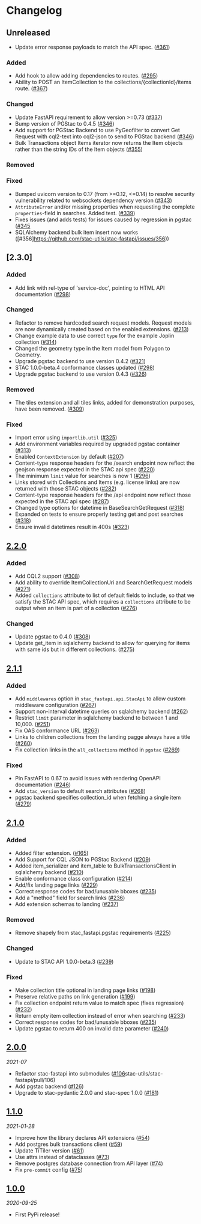 # Changelog

## Unreleased

* Update error response payloads to match the API spec. ([#361](https://github.com/stac-utils/stac-fastapi/pull/361))

### Added

* Add hook to allow adding dependencies to routes. ([#295](https://github.com/stac-utils/stac-fastapi/pull/295))
* Ability to POST an ItemCollection to the collections/{collectionId}/items route. ([#367](https://github.com/stac-utils/stac-fastapi/pull/367))

### Changed

* Update FastAPI requirement to allow version >=0.73 ([#337](https://github.com/stac-utils/stac-fastapi/pull/337))
* Bump version of PGStac to 0.4.5  ([#346](https://github.com/stac-utils/stac-fastapi/pull/346))
* Add support for PGStac Backend to use PyGeofilter to convert Get Request with cql2-text into cql2-json to send to PGStac backend ([#346](https://github.com/stac-utils/stac-fastapi/pull/346))
* Bulk Transactions object Items iterator now returns the Item objects rather than the string IDs of the Item objects
  ([#355](https://github.com/stac-utils/stac-fastapi/issues/355))

### Removed

### Fixed
* Bumped uvicorn version to 0.17 (from >=0.12, <=0.14) to resolve security vulnerability related to websockets dependency version ([#343](https://github.com/stac-utils/stac-fastapi/pull/343))
* `AttributeError` and/or missing properties when requesting the complete `properties`-field in searches. Added test. ([#339](https://github.com/stac-utils/stac-fastapi/pull/339))
* Fixes issues (and adds tests) for issues caused by regression in pgstac ([#345](https://github.com/stac-utils/stac-fastapi/issues/345)
* SQLAlchemy backend bulk item insert now works ([#356]https://github.com/stac-utils/stac-fastapi/issues/356))

## [2.3.0]

### Added

* Add link with rel-type of 'service-doc', pointing to HTML API documentation ([#298](https://github.com/stac-utils/stac-fastapi/pull/298))

### Changed

* Refactor to remove hardcoded search request models. Request models are now dynamically created based on the enabled extensions.
  ([#213](https://github.com/stac-utils/stac-fastapi/pull/213))
* Change example data to use correct `type` for the example Joplin collection ([#314](https://github.com/stac-utils/stac-fastapi/pull/314))
* Changed the geometry type in the Item model from Polygon to Geometry.
* Upgrade pgstac backend to use version 0.4.2 ([#321](https://github.com/stac-utils/stac-fastapi/pull/321))
* STAC 1.0.0-beta.4 conformance classes updated ([#298](https://github.com/stac-utils/stac-fastapi/pull/298))
* Upgrade pgstac backend to use version 0.4.3 ([#326](https://github.com/stac-utils/stac-fastapi/pull/326))

### Removed

* The tiles extension and all tiles links, added for demonstration purposes, have been removed. ([#309](https://github.com/stac-utils/stac-fastapi/pull/309))

### Fixed

* Import error using `importlib.util` ([#325](https://github.com/stac-utils/stac-fastapi/pull/325))
* Add environment variables required by upgraded pgstac container ([#313](https://github.com/stac-utils/stac-fastapi/pull/313))
* Enabled `ContextExtension` by default ([#207](https://github.com/stac-utils/stac-fastapi/issues/207))
* Content-type response headers for the /search endpoint now reflect the geojson response expected in the STAC api spec ([#220](https://github.com/stac-utils/stac-fastapi/issues/220))
* The minimum `limit` value for searches is now 1 ([#296](https://github.com/stac-utils/stac-fastapi/pull/296))
* Links stored with Collections and Items (e.g. license links) are now returned with those STAC objects ([#282](https://github.com/stac-utils/stac-fastapi/pull/282))
* Content-type response headers for the /api endpoint now reflect those expected in the STAC api spec ([#287](https://github.com/stac-utils/stac-fastapi/pull/287))
* Changed type options for datetime in BaseSearchGetRequest ([#318](https://github.com/stac-utils/stac-fastapi/pull/318))
* Expanded on tests to ensure properly testing get and post searches ([#318](https://github.com/stac-utils/stac-fastapi/pull/318))
* Ensure invalid datetimes result in 400s ([#323](https://github.com/stac-utils/stac-fastapi/pull/323))


## [2.2.0]

### Added

* Add CQL2 support ([#308](https://github.com/stac-utils/stac-fastapi/pull/308))
* Add ability to override ItemCollectionUri and SearchGetRequest models ([#271](https://github.com/stac-utils/stac-fastapi/pull/271))
* Added `collections` attribute to list of default fields to include, so that we satisfy the STAC API spec, which requires a `collections` attribute to be output when an item is part of a collection ([#276](https://github.com/stac-utils/stac-fastapi/pull/276))

### Changed

* Update pgstac to 0.4.0 ([#308](https://github.com/stac-utils/stac-fastapi/pull/308))
* Update get_item in sqlalchemy backend to allow for querying for items with same ids but in different collections. ([#275](https://github.com/stac-utils/stac-fastapi/pull/275))

## [2.1.1]

### Added

* Add `middlewares` option in `stac_fastapi.api.StacApi` to allow custom middleware configuration ([#267](https://github.com/stac-utils/stac-fastapi/pull/267))
* Support non-interval datetime queries on sqlalchemy backend ([#262](https://github.com/stac-utils/stac-fastapi/pull/262))
* Restrict `limit` parameter in sqlalchemy backend to between 1 and 10,000. ([#251](https://github.com/stac-utils/stac-fastapi/pull/251))
* Fix OAS conformance URL ([#263](https://github.com/stac-utils/stac-fastapi/pull/263))
* Links to children collections from the landing pagge always have a title ([#260](https://github.com/stac-utils/stac-fastapi/pull/260))
* Fix collection links in the `all_collections` method in `pgstac` ([#269](https://github.com/stac-utils/stac-fastapi/pull/269))

### Fixed

* Pin FastAPI to 0.67 to avoid issues with rendering OpenAPI documentation ([#246](https://github.com/stac-utils/stac-fastapi/pull/246))
* Add `stac_version` to default search attributes ([#268](https://github.com/stac-utils/stac-fastapi/pull/268))
* pgstac backend specifies collection_id when fetching a single item ([#279](https://github.com/stac-utils/stac-fastapi/pull/270))

## [2.1.0]

### Added

* Added filter extension. ([#165](https://github.com/stac-utils/stac-fastapi/pull/165))
* Add Support for CQL JSON to PGStac Backend ([#209](https://github.com/stac-utils/stac-fastapi/pull/209))
* Added item_serializer and item_table to BulkTransactionsClient in sqlalchemy backend ([#210](https://github.com/stac-utils/stac-fastapi/pull/210))
* Enable conformance class configuration ([#214](https://github.com/stac-utils/stac-fastapi/pull/214))
* Add/fix landing page links ([#229](https://github.com/stac-utils/stac-fastapi/pull/229))
* Correct response codes for bad/unusable bboxes ([#235](https://github.com/stac-utils/stac-fastapi/pull/235))
* Add a "method" field for search links ([#236](https://github.com/stac-utils/stac-fastapi/pull/236))
* Add extension schemas to landing ([#237](https://github.com/stac-utils/stac-fastapi/pull/237))

### Removed

* Remove shapely from stac_fastapi.pgstac requirements ([#225](https://github.com/stac-utils/stac-fastapi/pull/225))

### Changed

* Update to STAC API 1.0.0-beta.3 ([#239](https://github.com/stac-utils/stac-fastapi/pull/239))

### Fixed

* Make collection title optional in landing page links ([#198](https://github.com/stac-utils/stac-fastapi/pull/198))
* Preserve relative paths on link generation ([#199](https://github.com/stac-utils/stac-fastapi/pull/199))
* Fix collection endpoint return value to match spec (fixes regression) ([#232](https://github.com/stac-utils/stac-fastapi/pull/232))
* Return empty item collection instead of error when searching ([#233](https://github.com/stac-utils/stac-fastapi/pull/233))
* Correct response codes for bad/unusable bboxes ([#235](https://github.com/stac-utils/stac-fastapi/pull/235))
* Update pgstac to return 400 on invalid date parameter ([#240](https://github.com/stac-utils/stac-fastapi/pull/240))

## [2.0.0]
_2021-07_

* Refactor stac-fastapi into submodules ([#106](https://github.com/)stac-utils/stac-fastapi/pull/106)
* Add pgstac backend ([#126](https://github.com/stac-utils/stac-fastapi/pull/126))
* Upgrade to stac-pydantic 2.0.0 and stac-spec 1.0.0 ([#181](https://github.com/stac-utils/stac-fastapi/pull/181))

## [1.1.0]
_2021-01-28_

* Improve how the library declares API extensions ([#54](https://github.com/stac-utils/arturo-stac-api/pull/54))
* Add postgres bulk transactions client ([#59](https://github.com/stac-utils/arturo-stac-api/pull/59))
* Update TiTiler version ([#61](https://github.com/stac-utils/arturo-stac-api/pull/61))
* Use attrs instead of dataclasses ([#73](https://github.com/stac-utils/arturo-stac-api/pull/73))
* Remove postgres database connection from API layer ([#74](https://github.com/stac-utils/arturo-stac-api/pull/74))
* Fix `pre-commit` config ([#75](https://github.com/stac-utils/arturo-stac-api/pull/75))

## [1.0.0]
_2020-09-25_

* First PyPi release!

[Unreleased]: <https://github.com/stac-utils/stac-fastapi/compare/2.2.0..main>
[2.2.0]: <https://github.com/stac-utils/stac-fastapi/compare/2.1.1..2.2.0>
[2.1.1]: <https://github.com/stac-utils/stac-fastapi/compare/2.1.0..2.1.1>
[2.1.0]: <https://github.com/stac-utils/stac-fastapi/compare/2.1.0..main>
[2.0.0]: <https://github.com/stac-utils/stac-fastapi/compare/1.1.0..2.0.0>
[1.1.0]: <https://github.com/stac-utils/stac-fastapi/compare/1.0.0..1.1.0>
[1.0.0]: <https://github.com/stac-utils/stac-fastapi/tree/1.0.0>
